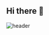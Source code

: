 ## Hi there 👋
![header](https://capsule-render.vercel.app/api?type=shark&color=gradient&customColorList=30&height=200&section=header&text=ppochacco's%20GITHUB&fontSize=50&animation=twinkling&fontAlignY=36)
<!--
**ppochacco/ppochacco** is a ✨ _special_ ✨ repository because its `README.md` (this file) appears on your GitHub profile.

Here are some ideas to get you started:

- 🔭 I’m currently working on ...
- 🌱 I’m currently learning ...
- 👯 I’m looking to collaborate on ...
- 🤔 I’m looking for help with ...
- 💬 Ask me about ...
- 📫 How to reach me: ...
- 😄 Pronouns: ...
- ⚡ Fun fact: ...
-->
